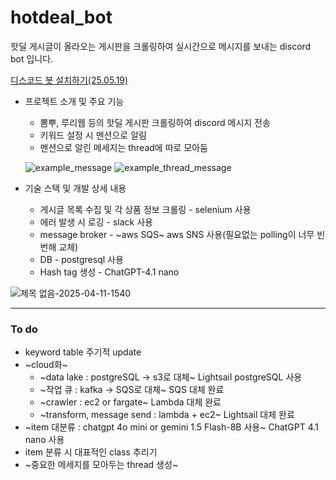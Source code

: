 # hotdeal_bot

핫딜 게시글이 올라오는 게시판을 크롤링하여 실시간으로 메시지를 보내는 discord bot 입니다.

[디스코드 봇 설치하기(25.05.19)](https://discord.com/oauth2/authorize?client_id=1346055722676260985)

- 프로젝트 소개 및 주요 기능
    - 뽐뿌, 루리웹 등의 핫딜 게시판 크롤링하여 discord 메시지 전송
    - 키워드 설정 시 멘션으로 알림
    - 멘션으로 알린 메세지는 thread에 따로 모아둠
      
    ![example_message](https://github.com/user-attachments/assets/66c59425-f8ad-494f-a691-344d876a2ba0)
  ![example_thread_message](https://github.com/user-attachments/assets/915f94d7-c228-40c5-ad00-ab927d971c03)



- 기술 스택 및 개발 상세 내용
    - 게시글 목록 수집 및 각 상품 정보 크롤링 - selenium 사용
    - 에러 발생 시 로깅 - slack 사용
    - message broker - ~aws SQS~ aws SNS 사용(필요없는 polling이 너무 빈번해 교체)
    - DB - postgresql 사용
    - Hash tag 생성 - ChatGPT-4.1 nano

![제목 없음-2025-04-11-1540](https://github.com/user-attachments/assets/baeaa592-1f0a-40f2-b198-9515f29d4535)

---
### To do
- keyword table 주기적 update
- ~cloud화~
  - ~data lake : postgreSQL -> s3로 대체~ Lightsail postgreSQL 사용
  - ~작업 큐 : kafka -> SQS로 대체~ SQS 대체 완료
  - ~crawler : ec2 or fargate~ Lambda 대체 완료
  - ~transform, message send : lambda + ec2~ Lightsail 대체 완료
- ~item 대분류 : chatgpt 4o mini or gemini 1.5 Flash-8B 사용~ ChatGPT 4.1 nano 사용
- item 분류 시 대표적인 class 추리기
- ~중요한 메세지를 모아두는 thread 생성~
